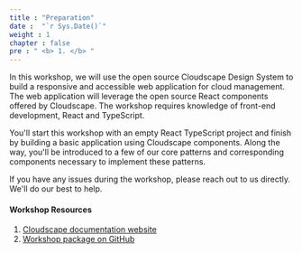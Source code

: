 ```yaml
---
title : "Preparation"
date :  "`r Sys.Date()`" 
weight : 1 
chapter : false
pre : " <b> 1. </b> "
---
```

In this workshop, we will use the open source Cloudscape Design System to build a responsive and accessible web application for cloud management. The web application will leverage the open source React components offered by Cloudscape. The workshop requires knowledge of front-end development, React and TypeScript.

You'll start this workshop with an empty React TypeScript project and finish by building a basic application using Cloudscape components. Along the way, you'll be introduced to a few of our core patterns and corresponding components necessary to implement these patterns.

If you have any issues during the workshop, please reach out to us directly. We'll do our best to help.

#### Workshop Resources
1. [Cloudscape documentation website](https://cloudscape.design/) 
2. [Workshop package on GitHub](https://github.com/aws-samples/cloudscape-design-system-workshop) 
